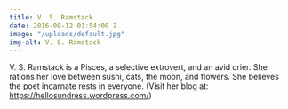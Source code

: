 ```yaml
---
title: V. S. Ramstack
date: 2016-09-12 01:54:00 Z
image: "/uploads/default.jpg"
img-alt: V. S. Ramstack
---
```


V. S. Ramstack is a Pisces, a selective extrovert, and an avid crier. She rations her love between sushi, cats, the moon, and flowers. She believes the poet incarnate rests in everyone. (Visit her blog at: https://hellosundress.wordpress.com/)